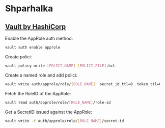# Shparhalka
## [Vault by HashiCorp](https://www.vaultproject.io/)
Enable the AppRole auth method:
```sh
vault auth enable approle
```
Create polici:
```sh
vault policy write [POLICI_NAME] [POLICI_FILE].hcl
```
Create a named role and add polici:
```sh
vault write auth/approle/role/[ROLE_NAME]  secret_id_ttl=0  token_ttl=0  token_max_tll=0  policies="[POLICI_NAME]"
```
Fetch the RoleID of the AppRole:
```sh
vault read auth/approle/role/[ROLE_NAME]/role-id
```
Get a SecretID issued against the AppRole:
```sh
vault write -f auth/approle/role/[ROLE_NAME]/secret-id
```

